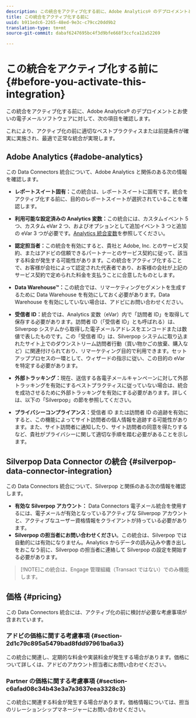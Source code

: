 ```yaml
---
description: この統合をアクティブ化する前に、Adobe Analytics® のデプロイメントとお使いの電子メールソフトウェアに対して、次の項目を確認します。
title: この統合をアクティブ化する前に
uuid: b911edc6-2265-48ed-9e3c-c79cc20dd9b2
translation-type: tm+mt
source-git-commit: dabaf6247695bc4f3d9bfe668f3ccfca12a52269

---
```



# この統合をアクティブ化する前に {#before-you-activate-this-integration}

この統合をアクティブ化する前に、Adobe Analytics® のデプロイメントとお使いの電子メールソフトウェアに対して、次の項目を確認します。

これにより、アクティブ化の前に適切なベストプラクティスまたは前提条件が確実に実施され、最適で正常な統合が実現します。

## Adobe Analytics {#adobe-analytics}

この Data Connectors 統合について、Adobe Analytics と関係のある次の情報を確認します。

* **レポートスイート固有：**&#x200B;この統合は、レポートスイートに固有です。統合をアクティブ化する前に、目的のレポートスイートが選択されていることを確認します。
* **利用可能な設定済みの Analytics 変数：**&#x200B;この統合には、カスタムイベント 5 つ、カスタム eVar 2 つ、およびオプションとして追加イベント 3 つと追加の eVar 3 つが必要です。[Analytics 統合変数](/help/import/data-connectors/silverpop-overview/silverpop-variables.md)を参照してください。

* **認定担当者：**&#x200B;この統合を有効にすると、貴社と Adobe, Inc. とのサービス契約、またはアドビの信頼できるパートナーとのサービス契約に従って、該当する料金が発生する可能性があります。この統合をアクティブ化することで、お客様が会社によって認定された代表者であり、お客様の会社が上記のサービス契約で定められた料金を支払うことに合意したものとします。
* **Data Warehouse™：**&#x200B;この統合では、リマーケティングセグメントを生成するために Data Warehouse を有効にしておく必要があります。Data Warehouse を有効にしていない場合は、アドビにお問い合わせください。
* **受信者 ID：**&#x200B;統合では、Analytics 変数（eVar）内で「訪問者 ID」を取得して保存する必要があります。訪問者 ID（「受信者 ID」とも呼ばれる）は、Silverpop システムから取得した電子メールアドレスをエンコードまたは数値で表したものです。この「受信者 ID」は、Silverpop システムに取り込まれたサイト上でのダウンストリーム訪問者行動（買い物かごの放棄、購入など）に関連付けられており、リマーケティング目的で利用できます。セットアッププロセスの一環として、ウィザードの指示に従い、この目的の eVar を特定する必要があります。
* **外部トラッキング：**&#x200B;現在、送信する各電子メールキャンペーンに対して外部トラッキングを有効にするベストプラクティスに従っていない場合は、統合を成功させるために外部トラッキングを有効にする必要があります。詳しくは、以下の「Silverpop」の節を参照してください。
* **プライバシーコンプライアンス：**&#x200B;受信者 ID または訪問者 ID の追跡を有効にすると、この機能によってサイト訪問者の個人情報を追跡する可能性があります。また、サイト訪問者に通知したり、サイト訪問者の同意を得たりするなど、貴社がプライバシーに関して適切な手順を踏む必要があることを示します。

## Silverpop Data Connector の統合 {#silverpop-data-connector-integration}

この Data Connectors 統合について、Silverpop と関係のある次の情報を確認します。

* **有効な Silverpop アカウント：** Data Connectors 電子メール統合を使用するには、電子メールが有効となっているアクティブな Silverpop アカウントと、アクティブなユーザー資格情報をクライアントが持っている必要があります。
* **Silverpop の担当者にお問い合わせください**。この統合は、Silverpop では自動的には有効になりません。Analytics からデータの読み込みや書き出しをおこなう前に、Silverpop の担当者に連絡して Silverpop の設定を開始する必要があります。

>[!NOTE]この統合は、Engage 管理組織（Transact ではない）でのみ機能します。

## 価格 {#pricing}

この Data Connectors 統合には、アクティブ化の前に検討が必要な考慮事項が含まれています。

### アドビの価格に関する考慮事項 {#section-2d1c79c895a5479bad8fdd97961ba6a3}

この統合に関連し、定期的な料金や実装料金が発生する場合があります。価格について詳しくは、アドビのアカウント担当者にお問い合わせください。

### Partner の価格に関する考慮事項 {#section-c6afad08c34b43e3a7a3637eea3328c3}

この統合に関連する料金が発生する場合があります。価格情報については、担当のリレーションシップマネージャーにお問い合わせください。
